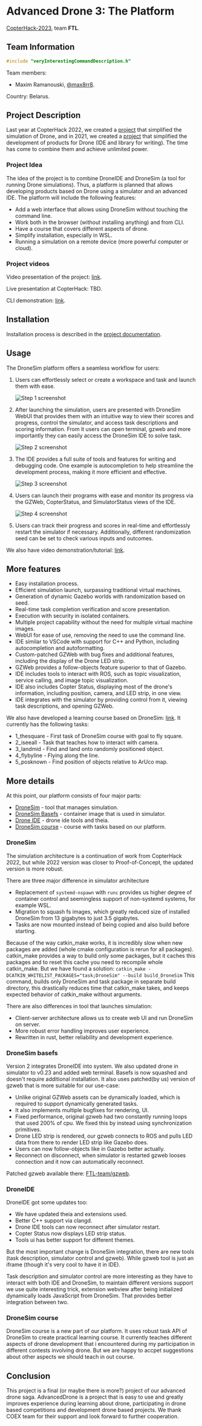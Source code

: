 # Advanced Drone 3: The Platform

[CopterHack-2023](copterhack2023.md), team **FTL**.

## Team Information

```cpp
#include "veryInterestingCommandDescription.h"
```

Team members:

- Maxim Ramanouski, [@max8rr8](https://t.me/max8rr8).

Country: Belarus.

## Project Description

Last year at CopterHack 2022, we created a [project](../ru/advanced_drone_simulator.html) that simplified the simulation of Drone, and in 2021, we created a [project](../ru/advanced_drone.html) that simplified the development of products for Drone (IDE and library for writing). The time has come to combine them and achieve unlimited power.

### Project Idea

The idea of the project is to combine DroneIDE and DroneSim (a tool for running Drone simulations). Thus, a platform is planned that allows developing products based on Drone using a simulator and an advanced IDE. The platform will include the following features:

- Add a web interface that allows using DroneSim without touching the command line.
- Work both in the browser (without installing anything) and from CLI.
- Have a course that covers different aspects of drone.
- Simplify installation, especially in WSL.
- Running a simulation on a remote device (more powerful computer or cloud).

### Project videos

Video presentation of the project: [link](https://www.youtube.com/watch?v=T4RU9sfxsSI).

Live presentation at CopterHack: TBD.

CLI demonstration: [link](https://www.youtube.com/watch?v=Ao-ukR58sSQ).

## Installation

Installation process is described in the [project documentation](https://ftl-team.github.io/drone_sim/#/?id=installation).

## Usage

The DroneSim platform offers a seamless workflow for users:

1. Users can effortlessly select or create a workspace and task and
   launch them with ease.

   ![Step 1 screenshot](../assets/ftl/acp_workflow1.png)

2. After launching the simulation, users are presented with DroneSim WebUI that
   provides them with an intuitive way to view their scores and progress,
   control the simulator, and access task descriptions and scoring information.
   From it users can open terminal, gzweb and more importantly they can easily
   access the DroneSim IDE to solve task.

   ![Step 2 screenshot](../assets/ftl/acp_workflow2.png)

3. The IDE provides a full suite of tools and features for writing and
   debugging code. One example is autocompletion to help streamline the
   development process, making it more efficient and effective.

   ![Step 3 screenshot](../assets/ftl/acp_workflow3.png)

4. Users can launch their programs with ease and monitor its progress via
   the GZWeb, CopterStatus, and SimulatorStatus views of the IDE.

   ![Step 4 screenshot](../assets/ftl/acp_workflow4.png)

5. Users can track their progress and scores in real-time and effortlessly
  restart the simulator if necessary. Additionally, different randomization
  seed can be set to check various inputs and outcomes.

We also have video demonstration/tutorial: [link](https://www.youtube.com/watch?v=aPOPHD3M3ZM).

## More features

- Easy installation process.
- Efficient simulation launch, surpassing traditional virtual machines.
- Generation of dynamic Gazebo worlds with randomization based on seed.
- Real-time task completion verification and score presentation.
- Execution with security in isolated containers.
- Multiple project capability without the need for multiple virtual machine images.
- WebUI for ease of use, removing the need to use the command line.
- IDE similar to VSCode with support for C++ and Python, including autocompletion and autoformatting.
- Custom-patched GZWeb with bug fixes and additional features, including the display of the Drone LED strip.
- GZWeb provides a follow-objects feature superior to that of Gazebo.
- IDE includes tools to interact with ROS, such as topic visualization, service calling, and image topic visualization.
- IDE also includes Copter Status, displaying most of the drone's information, including position, camera, and LED strip, in one view.
- IDE integrates with the simulator by providing control from it, viewing task descriptions, and opening GZWeb.

We also have developed a learning course based on DroneSim: [link](https://github.com/FTL-team/DroneSim_course). It currently has the following tasks:

- 1_thesquare - First task of DroneSim course with goal to fly square.
- 2_iseeall - Task that teaches how to interact with camera.
- 3_landmid - Find and land onto randomly positioned object.
- 4_flybyline - Flying along the line.
- 5_posknown - Find position of objects relative to ArUco map.

## More details

At this point, our platform consists of four major parts:

- [DroneSim](https://github.com/FTL-team/drone_sim) - tool that manages simulation.
- [DroneSim Basefs](https://github.com/FTL-team/drone_sim_basefs) - container image that is used in simulator.
- [Drone IDE](https://github.com/FTL-team/droneIDE) - drone ide tools and theia.
- [DroneSim course](https://github.com/FTL-team/DroneSim_course) - course with tasks based on our platform.

### DroneSim

The simulation architecture is a continuation of work from CopterHack 2022, but while 2022 version was closer to Proof-of-Concept, the updated version is more robust.

There are three major difference in simulator architecture

- Replacement of `systemd-nspawn` with `runc` provides us higher degree of container control and seemingless support of non-systemd systems, for example WSL.
- Migration to squash fs images, which greatly reduced size of installed DroneSim from 13 gigabytes to just 3.5 gigabytes.
- Tasks are now mounted instead of being copied and also build before starting.

Because of the way catkin_make works, it is incredibly slow when new packages are added (whole cmake configuration is rerun for all packages). catkin_make provides a way to build only some packages, but it caches this packages and to reset this cache you need to recompile whole catkin_make. But we have found a solution: `catkin_make -DCATKIN_WHITELIST_PACKAGES="task;DroneSim" --build build_DroneSim` This command, builds only DroneSim and task package in separate build directory, this drastically reduces time that catkin_make takes, and keeps expected behavior of catkin_make without arguments.

There are also differences in tool that launches simulation:

- Client-server architecture allows us to create web UI and run DroneSim on server.
- More robust error handling improves user experience.
- Rewritten in rust, better reliability and development experience.

### DroneSim basefs

Version 2 integrates DroneIDE into system. We also updated drone in simulator to v0.23 and added web terminal. Basefs is now squashed and doesn't require additional installation. It also uses patched(by us) version of gzweb that is more suitable for our use-case:

- Unlike original GZWeb assets can be dynamically loaded, which is required to support dynamically generated tasks.
- It also implements multiple bugfixes for rendering, UI.
- Fixed performance, original gzweb had two constantly running loops that used 200% of cpu. We fixed this by instead using synchronization primitives.
- Drone LED strip is rendered, our gzweb connects to ROS and pulls LED data from there to render LED strip like Gazebo does.
- Users can now follow-objects like in Gazebo better actually.
- Reconnect on disconnect, when simulator is restarted gzweb looses connection and it now can automatically reconnect.

Patched gzweb available there: [FTL-team/gzweb](https://github.com/FTL-team/gzweb).

### DroneIDE

DroneIDE got some updates too:

- We have updated theia and extensions used.
- Better C++ support via clangd.
- Drone IDE tools can now reconnect after simulator restart.
- Copter Status now displays LED strip status.
- Tools ui has better support for different themes.

But the most important change is DroneSim integration, there are new tools (task description, simulator control and gzweb). While gzweb tool is just an iframe (though it's very cool to have it in IDE).

Task description and simulator control are more interesting as they have to interact with both IDE and DroneSim, to maintain different versions support we use quite interesting trick, extension webview after being initialized dynamically loads JavaScript from DroneSim. That provides better integration between two.

### DroneSim course

DroneSim course is a new part of our platform. It uses robust task API of DroneSim to create practical learning course. It currently teaches different aspects of drone development that i encountered during my participation in different contests involving drone. But we are happy to accpet suggestions about other aspects we should teach in out course.

## Conclusion

This project is a final (or maybe there is more?) project of our advanced drone saga. AdvancedDrone is a project that is easy to use and greatly improves experience during learning about drone, participating in drone based competitions and development drone based projects. We thank COEX team for their support and look forward to further cooperation.
